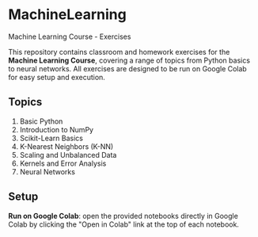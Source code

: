 # MachineLearning
Machine Learning Course - Exercises

This repository contains classroom and homework exercises for the **Machine Learning Course**, covering a range of topics from Python basics to neural networks. All exercises are designed to be run on Google Colab for easy setup and execution.

## Topics
1. Basic Python
2. Introduction to NumPy
3. Scikit-Learn Basics
4. K-Nearest Neighbors (K-NN)
5. Scaling and Unbalanced Data
6. Kernels and Error Analysis
7. Neural Networks

## Setup
**Run on Google Colab**: open the provided notebooks directly in Google Colab by clicking the "Open in Colab" link at the top of each notebook.
